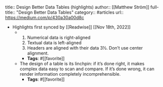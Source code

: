 title:: Design Better Data Tables (highlights)
author:: [[Matthew Ström]]
full-title:: "Design Better Data Tables"
category:: #articles
url:: https://medium.com/p/430a30a00d8c

- Highlights first synced by [[Readwise]] [[Nov 18th, 2022]]
	- 1. Numerical data is right-aligned
	  2. Textual data is left-aligned
	  3. Headers are aligned with their data
	  3½. Don’t use center alignment.
		- **Tags**: #[[favorite]]
	- The design of a table is its linchpin: if it’s done right, it makes complex data easy to scan and compare. If it’s done wrong, it can render information completely incomprehensible.
		- **Tags**: #[[favorite]]